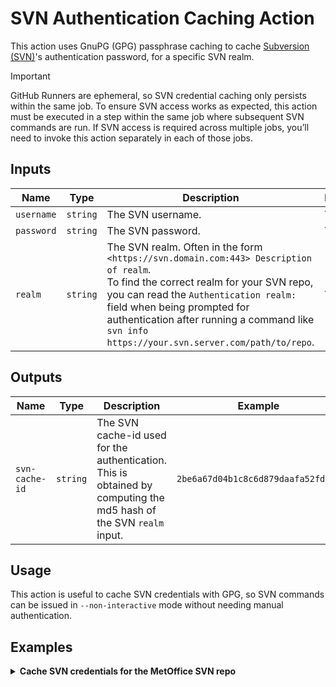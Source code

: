 # SVN Authentication Caching Action

This action uses GnuPG (GPG) passphrase caching to cache [Subversion (SVN)](https://svnbook.red-bean.com/en/1.7/svn-book.pdf)'s authentication password, for a specific SVN realm.<br>

> [!IMPORTANT]
> GitHub Runners are ephemeral, so SVN credential caching only persists within the same job. To ensure SVN access works as expected, this action must be executed in a step within the same job where subsequent SVN commands are run.
> If SVN access is required across multiple jobs, you’ll need to invoke this action separately in each of those jobs.

## Inputs

| Name | Type | Description | Required | Example |
| ---- | ---- | ----------- | -------- | ------- |
| `username` | `string` | The SVN username. | YES | `myuser` |
| `password` | `string` | The SVN password. | YES | `mypassword` |
| `realm` | `string` | The SVN realm. Often in the form `<https://svn.domain.com:443> Description of realm`.<br>To find the correct realm for your SVN repo, you can read the `Authentication realm:` field when being prompted for authentication after running a command like `svn info https://your.svn.server.com/path/to/repo`. | YES | `<https://awesome.svn.repo.com:443> My awesome SVN repo` |

## Outputs

| Name | Type | Description | Example |
| ---- | ---- | ----------- | ------- |
| `svn-cache-id` | `string` | The SVN cache-id used for the authentication. This is obtained by computing the md5 hash of the SVN `realm` input. | `2be6a67d04b1c8c6d879daafa52fd762` |

## Usage 
This action is useful to cache SVN credentials with GPG, so SVN commands can be issued in `--non-interactive` mode without needing manual authentication.

## Examples

<details>
<summary><b>Cache SVN credentials for the MetOffice SVN repo</b></summary>

```yaml
# ...
jobs:
# ...
  cache-svn-auth:
    name: Cache SVN Authentication for MetOffice Repo
    runs-on: ubuntu-latest
    steps:
      - name: Cache SVN authentication
        uses: access-nri/actions/.github/actions/cache-svn-auth@main
        with: 
          username: '${{ secrets.MOSRS_USERNAME }}'
          password: '${{ secrets.MOSRS_PASSWORD }}'
          realm: '<https://code.metoffice.gov.uk:443> Met Office Code'
    
      - name: Run svn command
        run: |
          svn info --non-interactive https://code.metoffice.gov.uk/svn/utils/shumlib/trunk/
```

> [!TIP]
> For the workflow above to work, you need to set the `MOSRS_USERNAME` and `MOSRS_PASSWORDS` [GitHub secrets](https://docs.github.com/en/actions/how-tos/write-workflows/choose-what-workflows-do/use-secrets) in the repository that uses the workflow.
</details>